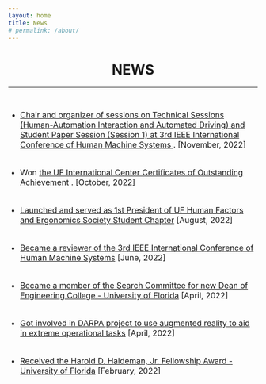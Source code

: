 ```yaml
---
layout: home
title: News
# permalink: /about/
---
```

<h1 align="center">NEWS</h1>
<!-- <div align='center'><font size='60'>Projects</font></div> -->

---

<br/>

+ <font size=3><a href="https://www.ise.ufl.edu/ichms2022/conference-session-overview/" target="_blank">Chair and organizer of sessions on Technical Sessions (Human-Automation Interaction and Automated Driving) and Student Paper Session (Session 1) at 3rd IEEE International Conference of Human Machine Systems </a> .  [November, 2022]<br/><br/>

+ <font size=3>Won <a href="https://www.eng.ufl.edu/students/students/international/international-students/international-student-awards/" target="_blank">the UF International Center Certificates of Outstanding Achievement</a> .  [October, 2022]<br/><br/>

+ <font size=3><a href="https://www.ise.ufl.edu/hfes/leadership/" target="_blank">Launched and served as 1st President of UF Human Factors and Ergonomics Society Student Chapter</a> [August, 2022]<br/><br/>


+ <font size=3><a href="https://www.ise.ufl.edu/ichms2022/about/committee-and-sponsors/?" target="_blank">Became a reviewer of the 3rd IEEE International Conference of Human Machine Systems</a> [June, 2022] <br/><br/>


+ <font size=3><a href="https://fora.aa.ufl.edu/Provost/SearchCommittees/Search-Committee-for-Dean-Herbert-Wertheim-College-of-Engineering" target="_blank">Became a member of the Search Committee for new Dean of Engineering College - University of Florida</a> [April, 2022] <br/><br/>

+ <font size=3><a href="https://www.ise.ufl.edu/blog/2022/04/david-kaber-ph-d-and-team-use-augmented-reality-to-aid-in-extreme-operational-tasks/?" target="_blank">Got involved in DARPA project to use augmented reality to aid in extreme operational tasks</a> [April, 2022] <br/><br/>

+ <font size=3><a href="https://www.ise.ufl.edu/harold-d-haldeman-jr-fellowship-award-recipient-list/" target="_blank">Received the Harold D. Haldeman, Jr. Fellowship Award - University of Florida</a> [February, 2022] <br/><br/>











